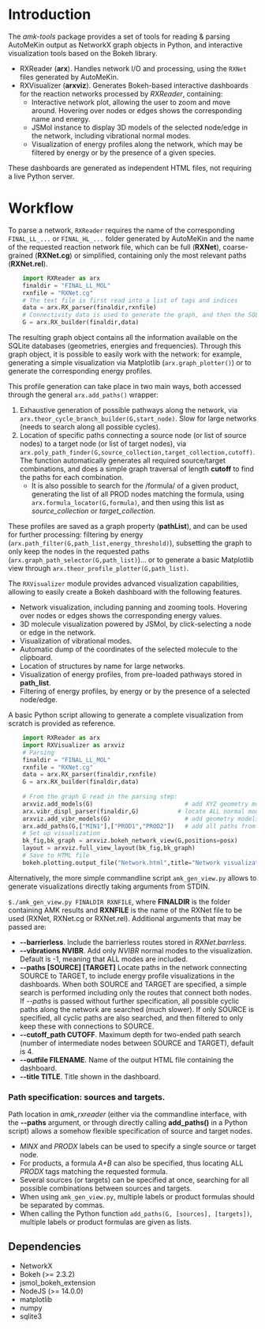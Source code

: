 # Introduction

The *amk-tools* package provides a set of tools for reading & parsing AutoMeKin output as NetworkX graph objects in Python, and interactive visualization tools based on the Bokeh library.

-   RXReader (**arx**). Handles network I/O and processing, using the `RXNet` files generated by AutoMeKin.
-   RXVisualizer (**arxviz**). Generates Bokeh-based interactive dashboards for the reaction networks processed by *RXReader*, containing:
    - Interactive network plot, allowing the user to zoom and move around. Hovering over nodes or edges shows the corresponding name and energy.
    - JSMol instance to display 3D models of the selected node/edge in the network, including vibrational normal modes.
    - Visualization of energy profiles along the network, which may be filtered by energy or by the presence of a given species.

These dashboards are generated as independent HTML files, not requiring a live Python server.

# Workflow
To parse a network, `RXReader` requires the name of the corresponding `FINAL_LL_...` or `FINAL_HL_...` folder generated by AutoMeKin and the name of the requested reaction network file, which can be full (**RXNet**), coarse-grained (**RXNet.cg**) or simplified, containing only the most relevant paths (**RXNet.rel**).
```python
    import RXReader as arx
    finaldir = "FINAL_LL_MOL"
    rxnfile = "RXNet.cg"
    # The text file is first read into a list of tags and indices
    data = arx.RX_parser(finaldir,rxnfile)
    # Connectivity data is used to generate the graph, and then the SQLite databases for transition states and minima are queried to recover all information
    G = arx.RX_builder(finaldir,data)
```
The resulting graph object contains all the information available on the SQLite databases (geometries, energies and frequencies). Through this graph object, it is possible to easily work with the network: for example, generating a simple visualization via Matplotlib (`arx.graph_plotter()`) or to generate the corresponding energy profiles.

This profile generation can take place in two main ways, both accessed through the general `arx.add_paths()` wrapper:
1. Exhaustive generation of possible pathways along the network, via `arx.theor_cycle_branch_builder(G,start_node)`. Slow for large networks (needs to search along all possible cycles).
2. Location of specific paths connecting a source node (or list of source nodes) to a target node (or list of target nodes), via `arx.poly_path_finder(G,source_collection,target_collection,cutoff)`. The function automatically generates all required source/target combinations, and does a simple graph traversal of length **cutoff** to find the paths for each combination.
   + It is also possible to search for the /formula/ of a given product, generating the list of all PROD nodes matching the formula, using `arx.formula_locator(G,formula)`, and then using this list as *source_collection* or *target_collection*. 
   
These profiles are saved as a graph property (**pathList**), and can be used for further processing: filtering by energy (`arx.path_filter(G,path_list,energy_threshold)`), subsetting the graph to only keep the nodes in the requested paths (`arx.graph_path_selector(G,path_list)`)... or to generate a basic Matplotlib view through `arx.theor_profile_plotter(G,path_list)`.

The `RXVisualizer` module provides advanced visualization capabilities, allowing to easily create a Bokeh dashboard with the following features.

-   Network visualization, including panning and zooming tools. Hovering over nodes or edges shows the corresponding energy values.
-   3D molecule visualization powered by JSMol, by click-selecting a node or edge in the network.
-   Visualization of vibrational modes.
-   Automatic dump of the coordinates of the selected molecule to the clipboard.
-   Location of structures by name for large networks.
-   Visualization of energy profiles, from pre-loaded pathways stored in **path_list**.
-   Filtering of energy profiles, by energy or by the presence of a selected node/edge.

A basic Python script allowing to generate a complete visualization from scratch is provided as reference.
``` python
    import RXReader as arx
    import RXVisualizer as arxviz
    # Parsing
    finaldir = "FINAL_LL_MOL"
    rxnfile = "RXNet.cg"
    data = arx.RX_parser(finaldir,rxnfile)
    G = arx.RX_builder(finaldir,data)
    
    # From the graph G read in the parsing step:
    arxviz.add_models(G)                          # add XYZ geometry models to the graph
    arx.vibr_displ_parser(finaldir,G)           # locate ALL normal modes and add them to the graph
    arxviz.add_vibr_models(G)                     # add geometry models to the graph
    arx.add_paths(G,["MIN1"],["PROD1","PROD2"])   # add all paths from MIN1 to PROD1 and PROD2
    # Set up visualization
    bk_fig,bk_graph = arxviz.bokeh_network_view(G,positions=posx)
    layout = arxviz.full_view_layout(bk_fig,bk_graph)
    # Save to HTML file
    bokeh.plotting.output_file("Network.html",title="Network visualization for MOL")
```

Alternatively, the more simple commandline script `amk_gen_view.py` allows to generate visualizations directly taking arguments from STDIN.

`$./amk_gen_view.py FINALDIR RXNFILE`, where **FINALDIR** is the folder containing AMK results and **RXNFILE** is the name of the RXNet file to be used (RXNet, RXNet.cg or RXNet.rel). Additional arguments that may be passed are:

- **--barrierless**. Include the barrierless routes stored in *RXNet.barrless*.
- **--vibrations NVIBR**. Add only *NVIBR* normal modes to the visualization. Default is -1, meaning that ALL modes are included.
- **--paths [SOURCE] [TARGET]** Locate paths in the network connecting SOURCE to TARGET, to include energy profile visualizations in the dashboards. When both SOURCE and TARGET are specified, a simple search is performed including only the routes that connect both nodes. If *--paths* is passed without further specification, all possible cyclic paths along the network are searched (much slower). If only SOURCE is specified, all cyclic paths are also searched, and then filtered to only keep these with connections to SOURCE.
- **--cutoff_path CUTOFF**. Maximum depth for two-ended path search (number of intermediate nodes between SOURCE and TARGET), default is 4.
- **--outfile FILENAME**. Name of the output HTML file containing the dashboard.
- **--title TITLE**. Title shown in the dashboard.

### Path specification: sources and targets.
Path location in *amk_rxreader* (either via the commandline interface, with the **--paths** argument, or through directly calling **add_paths()** in a Python script) allows a somehow flexible specification of source and target nodes.
+ *MINX* and *PRODX* labels can be used to specify a single source or target node.
+ For products, a formula *A+B* can also be specified, thus locating ALL *PRODX* tags matching the requested formula.
+ Several sources (or targets) can be specified at once, searching for all possible combinations between sources and targets.
+ When using `amk_gen_view.py`, multiple labels or product formulas should be separated by commas.
+ When calling the Python function `add_paths(G, [sources], [targets])`, multiple labels or product formulas are given as lists.


## Dependencies
+ NetworkX 
+ Bokeh (>= 2.3.2)
+ jsmol\_bokeh\_extension
+ NodeJS (>= 14.0.0)
+ matplotlib
+ numpy 
+ sqlite3


